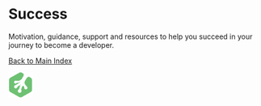 # Success

Motivation, guidance, support and resources to help you succeed in your journey to become a developer.

[Back to Main Index](../README.md)

![Treehouse Logo](../repo-imgs/frogprint.png "Team Treehouse")